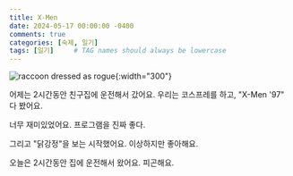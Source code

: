 ```yaml
---
title: X-Men
date: 2024-05-17 00:00:00 -0400
comments: true
categories: [숙제, 일기]
tags: [일기]     # TAG names should always be lowercase
---
```


![raccoon dressed as rogue](https://images-wixmp-ed30a86b8c4ca887773594c2.wixmp.com/f/77fb259c-9ab2-44da-91b9-5cb95fe3ef08/dg8o1il-c5b2c3cb-22b8-4c8c-adbf-5b3585753ca8.jpg?token=eyJ0eXAiOiJKV1QiLCJhbGciOiJIUzI1NiJ9.eyJzdWIiOiJ1cm46YXBwOjdlMGQxODg5ODIyNjQzNzNhNWYwZDQxNWVhMGQyNmUwIiwiaXNzIjoidXJuOmFwcDo3ZTBkMTg4OTgyMjY0MzczYTVmMGQ0MTVlYTBkMjZlMCIsIm9iaiI6W1t7InBhdGgiOiJcL2ZcLzc3ZmIyNTljLTlhYjItNDRkYS05MWI5LTVjYjk1ZmUzZWYwOFwvZGc4bzFpbC1jNWIyYzNjYi0yMmI4LTRjOGMtYWRiZi01YjM1ODU3NTNjYTguanBnIn1dXSwiYXVkIjpbInVybjpzZXJ2aWNlOmZpbGUuZG93bmxvYWQiXX0.PayclmJyq-4EJSpqbmkzUwCpBmE4qOEtMhhEpoi0kBY){:width="300"}

어제는 2시간동안 친구집에 운전해서 갔어요. 우리는 코스프레를 하고, "X-Men '97" 다 봤어요. 

너무 재미있었어요. 프로그램을 진짜 좋다.

그리고 "닭강정"을 보는 시작했어요. 이상하지만 좋아해요.

오늘은 2시간동안 집에 운전해서 왔어요. 피곤해요. 